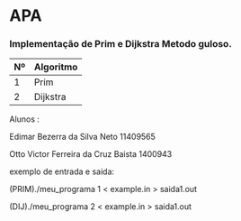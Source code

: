 # APA 
### Implementação de Prim e Dijkstra Metodo guloso.

Nº | Algoritmo 
--- | --- 
1 | Prim
2 | Dijkstra  

Alunos :

Edimar Bezerra da Silva Neto  11409565

Otto Victor Ferreira da Cruz Baista 1400943

 exemplo de entrada e saida:
 
(PRIM)./meu_programa 1 < example.in > saida1.out 
  
 (DIJ)./meu_programa 2 < example.in > saida1.out
